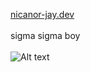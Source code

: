 <a href="https://nicanor-jay.dev/" target="_blank">nicanor-jay.dev</a>
<br>
<br>
sigma sigma boy
<br>
<br>
![Alt text](https://spotify-recently-played-readme.vercel.app/api?user=g7shxv2jg8f3azkaqf150y7ou&count=3)
